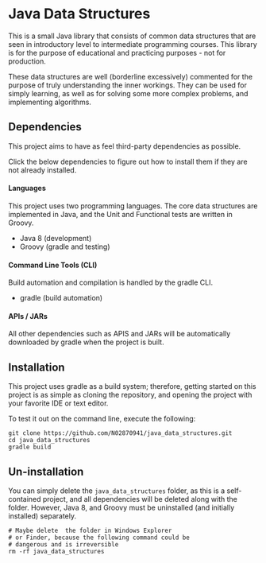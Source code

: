 # Java Data Structures

This is a small Java library that consists of common data structures that are
seen in introductory level to intermediate programming courses. This library is
for the purpose of educational and practicing purposes - not for production.

These data structures are well (borderline excessively) commented for the
purpose of truly understanding the inner workings. They can be used for simply
learning, as well as for solving some more complex problems, and implementing
algorithms.

## Dependencies
This project aims to have as feel third-party dependencies as possible.

Click the below dependencies to figure out how to install them if they are
not already installed.

#### Languages

This project uses two programming languages. The core data structures are
implemented in Java, and the Unit and Functional tests are written in
Groovy.

- Java 8 (development)
- Groovy (gradle and testing)

#### Command Line Tools (CLI)

Build automation and compilation is handled by the gradle CLI.

- gradle (build automation)

#### APIs / JARs

All other dependencies such as APIS and JARs will be automatically 
downloaded by gradle when the project is built.

## Installation

This project uses gradle as a build system; therefore, getting started on this
project is as simple as cloning the repository, and opening the project with
your favorite IDE or text editor.

To test it out on the command line, execute the following:

```
git clone https://github.com/N02870941/java_data_structures.git
cd java_data_structures
gradle build
```

## Un-installation
You can simply delete the `java_data_structures` folder, as this is a self-contained
project, and all dependencies will be deleted along with the folder. However, 
Java 8, and Groovy must be uninstalled (and initially installed) separately.

```
# Maybe delete  the folder in Windows Explorer
# or Finder, because the following command could be
# dangerous and is irreversible
rm -rf java_data_structures
```

